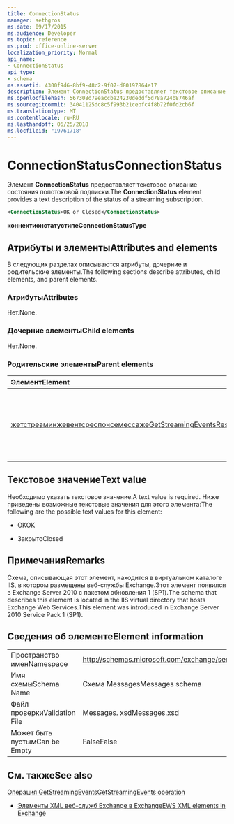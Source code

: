 ```yaml
---
title: ConnectionStatus
manager: sethgros
ms.date: 09/17/2015
ms.audience: Developer
ms.topic: reference
ms.prod: office-online-server
localization_priority: Normal
api_name:
- ConnectionStatus
api_type:
- schema
ms.assetid: 4300f9d6-8bf9-48c2-9f07-d80197864e17
description: Элемент ConnectionStatus предоставляет текстовое описание состояния попотоковой подписки.
ms.openlocfilehash: 567308d79eaccba24230deddf5d78a724b8746af
ms.sourcegitcommit: 34041125dc8c5f993b21cebfc4f8b72f0fd2cb6f
ms.translationtype: MT
ms.contentlocale: ru-RU
ms.lasthandoff: 06/25/2018
ms.locfileid: "19761718"
---
```

# <a name="connectionstatus"></a><span data-ttu-id="b9c76-103">ConnectionStatus</span><span class="sxs-lookup"><span data-stu-id="b9c76-103">ConnectionStatus</span></span>

<span data-ttu-id="b9c76-104">Элемент **ConnectionStatus** предоставляет текстовое описание состояния попотоковой подписки.</span><span class="sxs-lookup"><span data-stu-id="b9c76-104">The **ConnectionStatus** element provides a text description of the status of a streaming subscription.</span></span> 
  
```xml
<ConnectionStatus>OK or Closed</ConnectionStatus>
```

 <span data-ttu-id="b9c76-105">**коннектионстатустипе**</span><span class="sxs-lookup"><span data-stu-id="b9c76-105">**ConnectionStatusType**</span></span>
## <a name="attributes-and-elements"></a><span data-ttu-id="b9c76-106">Атрибуты и элементы</span><span class="sxs-lookup"><span data-stu-id="b9c76-106">Attributes and elements</span></span>

<span data-ttu-id="b9c76-107">В следующих разделах описываются атрибуты, дочерние и родительские элементы.</span><span class="sxs-lookup"><span data-stu-id="b9c76-107">The following sections describe attributes, child elements, and parent elements.</span></span>
  
### <a name="attributes"></a><span data-ttu-id="b9c76-108">Атрибуты</span><span class="sxs-lookup"><span data-stu-id="b9c76-108">Attributes</span></span>

<span data-ttu-id="b9c76-109">Нет.</span><span class="sxs-lookup"><span data-stu-id="b9c76-109">None.</span></span>
  
### <a name="child-elements"></a><span data-ttu-id="b9c76-110">Дочерние элементы</span><span class="sxs-lookup"><span data-stu-id="b9c76-110">Child elements</span></span>

<span data-ttu-id="b9c76-111">Нет.</span><span class="sxs-lookup"><span data-stu-id="b9c76-111">None.</span></span>
  
### <a name="parent-elements"></a><span data-ttu-id="b9c76-112">Родительские элементы</span><span class="sxs-lookup"><span data-stu-id="b9c76-112">Parent elements</span></span>

|<span data-ttu-id="b9c76-113">**Элемент**</span><span class="sxs-lookup"><span data-stu-id="b9c76-113">**Element**</span></span>|<span data-ttu-id="b9c76-114">**Описание**</span><span class="sxs-lookup"><span data-stu-id="b9c76-114">**Description**</span></span>|
|:-----|:-----|
|[<span data-ttu-id="b9c76-115">жетстреаминжевентсреспонсемессаже</span><span class="sxs-lookup"><span data-stu-id="b9c76-115">GetStreamingEventsResponseMessage</span></span>](getstreamingeventsresponsemessage.md) <br/> |<span data-ttu-id="b9c76-116">Содержит состояние и результат одного запроса [операции GetStreamingEvents](getstreamingevents-operation.md) .</span><span class="sxs-lookup"><span data-stu-id="b9c76-116">Contains the status and result of a single [GetStreamingEvents operation](getstreamingevents-operation.md) request.</span></span>  <br/> |
   
## <a name="text-value"></a><span data-ttu-id="b9c76-117">Текстовое значение</span><span class="sxs-lookup"><span data-stu-id="b9c76-117">Text value</span></span>

<span data-ttu-id="b9c76-118">Необходимо указать текстовое значение.</span><span class="sxs-lookup"><span data-stu-id="b9c76-118">A text value is required.</span></span> <span data-ttu-id="b9c76-119">Ниже приведены возможные текстовые значения для этого элемента:</span><span class="sxs-lookup"><span data-stu-id="b9c76-119">The following are the possible text values for this element:</span></span>
  
- <span data-ttu-id="b9c76-120">OK</span><span class="sxs-lookup"><span data-stu-id="b9c76-120">OK</span></span>
    
- <span data-ttu-id="b9c76-121">Закрыто</span><span class="sxs-lookup"><span data-stu-id="b9c76-121">Closed</span></span>
    
## <a name="remarks"></a><span data-ttu-id="b9c76-122">Примечания</span><span class="sxs-lookup"><span data-stu-id="b9c76-122">Remarks</span></span>

<span data-ttu-id="b9c76-123">Схема, описывающая этот элемент, находится в виртуальном каталоге IIS, в котором размещены веб-службы Exchange.Этот элемент появился в Exchange Server 2010 с пакетом обновления 1 (SP1).</span><span class="sxs-lookup"><span data-stu-id="b9c76-123">The schema that describes this element is located in the IIS virtual directory that hosts Exchange Web Services.This element was introduced in Exchange Server 2010 Service Pack 1 (SP1).</span></span>
  
## <a name="element-information"></a><span data-ttu-id="b9c76-124">Сведения об элементе</span><span class="sxs-lookup"><span data-stu-id="b9c76-124">Element information</span></span>

|||
|:-----|:-----|
|<span data-ttu-id="b9c76-125">Пространство имен</span><span class="sxs-lookup"><span data-stu-id="b9c76-125">Namespace</span></span>  <br/> |http://schemas.microsoft.com/exchange/services/2006/messages  <br/> |
|<span data-ttu-id="b9c76-126">Имя схемы</span><span class="sxs-lookup"><span data-stu-id="b9c76-126">Schema Name</span></span>  <br/> |<span data-ttu-id="b9c76-127">Схема Messages</span><span class="sxs-lookup"><span data-stu-id="b9c76-127">Messages schema</span></span>  <br/> |
|<span data-ttu-id="b9c76-128">Файл проверки</span><span class="sxs-lookup"><span data-stu-id="b9c76-128">Validation File</span></span>  <br/> |<span data-ttu-id="b9c76-129">Messages. xsd</span><span class="sxs-lookup"><span data-stu-id="b9c76-129">Messages.xsd</span></span>  <br/> |
|<span data-ttu-id="b9c76-130">Может быть пустым</span><span class="sxs-lookup"><span data-stu-id="b9c76-130">Can be Empty</span></span>  <br/> |<span data-ttu-id="b9c76-131">False</span><span class="sxs-lookup"><span data-stu-id="b9c76-131">False</span></span>  <br/> |
   
## <a name="see-also"></a><span data-ttu-id="b9c76-132">См. также</span><span class="sxs-lookup"><span data-stu-id="b9c76-132">See also</span></span>



[<span data-ttu-id="b9c76-133">Операция GetStreamingEvents</span><span class="sxs-lookup"><span data-stu-id="b9c76-133">GetStreamingEvents operation</span></span>](getstreamingevents-operation.md)


- [<span data-ttu-id="b9c76-134">Элементы XML веб-служб Exchange в Exchange</span><span class="sxs-lookup"><span data-stu-id="b9c76-134">EWS XML elements in Exchange</span></span>](ews-xml-elements-in-exchange.md)

